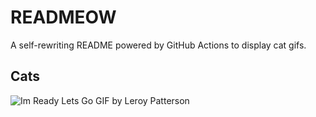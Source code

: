 # READMEOW

A self-rewriting README powered by GitHub Actions to display cat gifs.

## Cats

![Im Ready Lets Go GIF by Leroy Patterson](https://media2.giphy.com/media/CjmvTCZf2U3p09Cn0h/200.gif?cid=9acd02daktf5mjpw6iv189vpvfw79v7x0b5hruqugaqzari9&ep=v1_gifs_search&rid=200.gif&ct=g)
